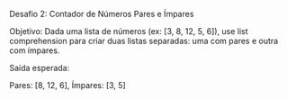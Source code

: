 Desafio 2: Contador de Números Pares e Ímpares

Objetivo: Dada uma lista de números (ex: [3, 8, 12, 5, 6]), use list comprehension para criar duas listas separadas: 
uma com pares e outra com ímpares.

Saída esperada:

Pares: [8, 12, 6], Ímpares: [3, 5]